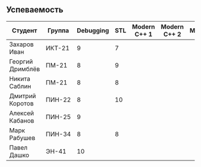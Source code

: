 ## Успеваемость

Студент|Группа|Debugging|STL|Modern C++ 1|Modern C++ 2|Multithreading|Python|Сумма
-|-|-|-|-|-|-|-|-
Захаров Иван|ИКТ-21|9|7|||||16
Георгий Дримблёв|ПМ-21|8|9|||||17
Никита Саблин|ПМ-21|8|8|||||16
Дмитрий Коротов|ПИН-22|8|10|||||18
Алексей Кабанов|ПИН-25|9||||||9
Марк Рабушев|ПИН-34|8|8|||||16
Павел Дашко|ЭН-41|10||||||10
